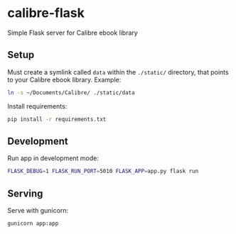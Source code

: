 # calibre-flask
Simple Flask server for Calibre ebook library

## Setup

Must create a symlink called `data` within the `./static/` directory, that points to your Calibre ebook library. Example:
```bash
ln -s ~/Documents/Calibre/ ./static/data
```

Install requirements:
```bash
pip install -r requirements.txt
```

## Development
Run app in development mode:
```bash
FLASK_DEBUG=1 FLASK_RUN_PORT=5010 FLASK_APP=app.py flask run
```

## Serving
Serve with gunicorn:
```bash
gunicorn app:app
```
